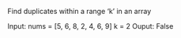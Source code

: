 Find duplicates within a range ‘k’ in an array

Input: nums = [5, 6, 8, 2, 4, 6, 9]
k = 2
Ouput: False

